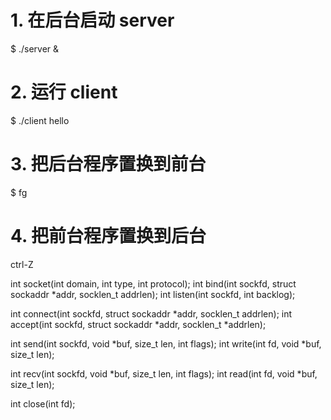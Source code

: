 # 1. 在后台启动 server
$ ./server &

# 2. 运行 client
$ ./client hello

# 3. 把后台程序置换到前台
$ fg

# 4. 把前台程序置换到后台
ctrl-Z

int socket(int domain, int type, int protocol);
int bind(int sockfd, struct sockaddr *addr, socklen_t addrlen);
int listen(int sockfd, int backlog);

int connect(int sockfd, struct sockaddr *addr, socklen_t addrlen);
int accept(int sockfd, struct sockaddr *addr, socklen_t *addrlen);

int send(int sockfd, void *buf, size_t len, int flags);
int write(int fd, void *buf, size_t len);

int recv(int sockfd, void *buf, size_t len, int flags);
int read(int fd, void *buf, size_t len);

int close(int fd);
